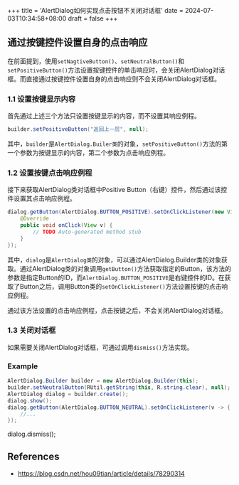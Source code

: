 +++
title = 'AlertDialog如何实现点击按钮不关闭对话框'
date = 2024-07-03T10:34:58+08:00
draft = false
+++

## 通过按键控件设置自身的点击响应

在前面提到，使用`setNagtiveButton()`、`setNeutralButton()`和`setPositiveButton()`方法设置按键控件的单击响应时，会关闭AlertDialog对话框。而直接通过按键控件设置自身的点击响应则不会关闭AlertDialog对话框。

### 1.1 设置按键显示内容

首先通过上述三个方法只设置按键显示的内容，而不设置其响应例程。

```java
builder.setPositiveButton("返回上一层", null);
```

其中，`builder`是`AlertDialog.Builer类`的对象，`setPositiveButton()`方法的第一个参数为按键显示的内容，第二个参数为点击响应例程。

### 1.2 设置按键点击响应例程

接下来获取AlertDialog类对话框中Positive Button（右键）控件，然后通过该控件设置其点击响应例程。

```java
dialog.getButton(AlertDialog.BUTTON_POSITIVE).setOnClickListener(new View.OnClickListener() {
    @Override
    public void onClick(View v) {
        // TODO Auto-generated method stub
    }
});
```

其中，`dialog`是`AlertDialog类`的对象，可以通过AlertDialog.Builder类的对象获取。通过AlertDialog类的对象调用`getButton()`方法获取指定的Button，该方法的参数是指定Button的ID，而`AlertDialog.BUTTON_POSITIVE`是右键控件的ID。在获取了Button之后，调用Button类的`setOnClickListener()`方法设置按键的点击响应例程。

通过该方法设置的点击响应例程，点击按键之后，不会关闭AlertDialog对话框。

### 1.3 关闭对话框

如果需要关闭AlertDialog对话框，可通过调用`dismiss()`方法实现。

### Example

```java
AlertDialog.Builder builder = new AlertDialog.Builder(this);
builder.setNeutralButton(RUtil.getString(this, R.string.clear), null);
AlertDialog dialog = builder.create();
dialog.show();
dialog.getButton(AlertDialog.BUTTON_NEUTRAL).setOnClickListener(v -> {
    //...
});
```

dialog.dismiss();

## References

- <https://blog.csdn.net/hou09tian/article/details/78290314>
